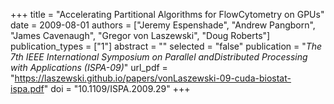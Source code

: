 +++
title = "Accelerating Partitional Algorithms for FlowCytometry on GPUs"
date = 2009-08-01
authors = ["Jeremy Espenshade", "Andrew Pangborn", "James Cavenaugh", "Gregor von Laszewski", "Doug Roberts"]
publication_types = ["1"]
abstract = ""
selected = "false"
publication = "*The 7th IEEE International Symposium on Parallel andDistributed Processing with Applications (ISPA-09)*"
url_pdf = "https://laszewski.github.io/papers/vonLaszewski-09-cuda-biostat-ispa.pdf"
doi = "10.1109/ISPA.2009.29"
+++

